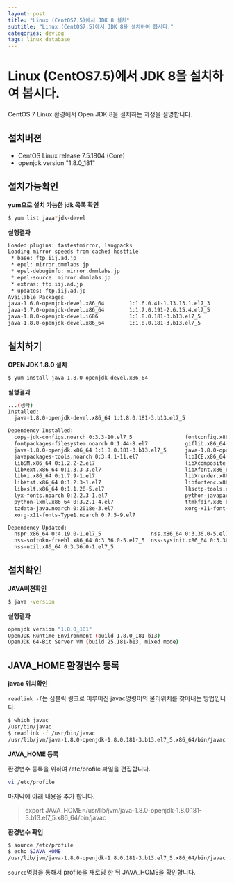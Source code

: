 ```yaml
---
layout: post
title: "Linux (CentOS7.5)에서 JDK 8 설치"
subtitle: "Linux (CentOS7.5)에서 JDK 8을 설치하여 봅시다."
categories: devlog
tags: linux database
---
```


# Linux (CentOS7.5)에서 JDK 8을 설치하여 봅시다.
CentOS 7 Linux 환경에서 Open JDK 8을 설치하는 과정을 설명합니다.

## 설치버젼
* CentOS Linux release 7.5.1804 (Core)
* openjdk version "1.8.0_181"

## 설치가능확인
**yum으로 설치 가능한 jdk 목록 확인**
```sh
$ yum list java*jdk-devel
```
**실행결과**
```sh
Loaded plugins: fastestmirror, langpacks
Loading mirror speeds from cached hostfile
 * base: ftp.iij.ad.jp
 * epel: mirror.dmmlabs.jp
 * epel-debuginfo: mirror.dmmlabs.jp
 * epel-source: mirror.dmmlabs.jp
 * extras: ftp.iij.ad.jp
 * updates: ftp.iij.ad.jp
Available Packages
java-1.6.0-openjdk-devel.x86_64        1:1.6.0.41-1.13.13.1.el7_3        base
java-1.7.0-openjdk-devel.x86_64        1:1.7.0.191-2.6.15.4.el7_5        updates
java-1.8.0-openjdk-devel.i686          1:1.8.0.181-3.b13.el7_5           updates
java-1.8.0-openjdk-devel.x86_64        1:1.8.0.181-3.b13.el7_5           updates
```
## 설치하기
**OPEN JDK 1.8.0 설치**
```sh
$ yum install java-1.8.0-openjdk-devel.x86_64
```
**실행결과**
```sh
...(생략)
Installed:
  java-1.8.0-openjdk-devel.x86_64 1:1.8.0.181-3.b13.el7_5

Dependency Installed:
  copy-jdk-configs.noarch 0:3.3-10.el7_5                 fontconfig.x86_64 0:2.10.95-11.el7
  fontpackages-filesystem.noarch 0:1.44-8.el7            giflib.x86_64 0:4.1.6-9.el7
  java-1.8.0-openjdk.x86_64 1:1.8.0.181-3.b13.el7_5      java-1.8.0-openjdk-headless.x86_64 1:1.8.0.181-3.b13.el7_5
  javapackages-tools.noarch 0:3.4.1-11.el7               libICE.x86_64 0:1.0.9-9.el7
  libSM.x86_64 0:1.2.2-2.el7                             libXcomposite.x86_64 0:0.4.4-4.1.el7
  libXext.x86_64 0:1.3.3-3.el7                           libXfont.x86_64 0:1.5.2-1.el7
  libXi.x86_64 0:1.7.9-1.el7                             libXrender.x86_64 0:0.9.10-1.el7
  libXtst.x86_64 0:1.2.3-1.el7                           libfontenc.x86_64 0:1.1.3-3.el7
  libxslt.x86_64 0:1.1.28-5.el7                          lksctp-tools.x86_64 0:1.0.17-2.el7
  lyx-fonts.noarch 0:2.2.3-1.el7                         python-javapackages.noarch 0:3.4.1-11.el7
  python-lxml.x86_64 0:3.2.1-4.el7                       ttmkfdir.x86_64 0:3.0.9-42.el7
  tzdata-java.noarch 0:2018e-3.el7                       xorg-x11-font-utils.x86_64 1:7.5-20.el7
  xorg-x11-fonts-Type1.noarch 0:7.5-9.el7

Dependency Updated:
  nspr.x86_64 0:4.19.0-1.el7_5                nss.x86_64 0:3.36.0-5.el7_5          nss-softokn.x86_64 0:3.36.0-5.el7_5
  nss-softokn-freebl.x86_64 0:3.36.0-5.el7_5  nss-sysinit.x86_64 0:3.36.0-5.el7_5  nss-tools.x86_64 0:3.36.0-5.el7_5
  nss-util.x86_64 0:3.36.0-1.el7_5
```

## 설치확인
**JAVA버젼확인**
```sh
$ java -version
```
**실행결과**
```sh
openjdk version "1.8.0_181"
OpenJDK Runtime Environment (build 1.8.0_181-b13)
OpenJDK 64-Bit Server VM (build 25.181-b13, mixed mode)
```

## JAVA_HOME 환경변수 등록
**javac 위치확인**

`readlink -f`는 심볼릭 링크로 이루어진 javac명령어의 물리위치를 찾아내는 방법입니다.
```sh
$ which javac
/usr/bin/javac
$ readlink -f /usr/bin/javac
/usr/lib/jvm/java-1.8.0-openjdk-1.8.0.181-3.b13.el7_5.x86_64/bin/javac
```
**JAVA_HOME 등록**

환경변수 등록을 위하여 /etc/profile 파일을 편집합니다.
```sh
vi /etc/profile
```
마지막에 아래 내용을 추가 합니다.
> export JAVA_HOME=/usr/lib/jvm/java-1.8.0-openjdk-1.8.0.181-3.b13.el7_5.x86_64/bin/javac

**환경변수 확인**
```sh
$ source /etc/profile
$ echo $JAVA_HOME
/usr/lib/jvm/java-1.8.0-openjdk-1.8.0.181-3.b13.el7_5.x86_64/bin/javac
```
`source`명령을 통해서 profile을 재로딩 한 뒤 JAVA_HOME을 확인합니다.







